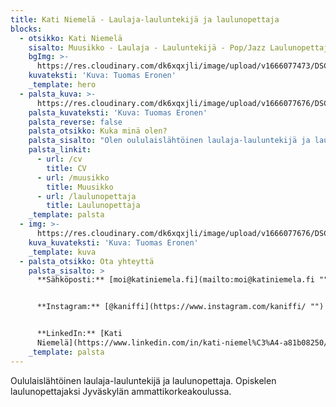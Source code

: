 ```yaml
---
title: Kati Niemelä - Laulaja-lauluntekijä ja laulunopettaja
blocks:
  - otsikko: Kati Niemelä
    sisalto: Muusikko - Laulaja - Lauluntekijä - Pop/Jazz Laulunopettaja
    bgImg: >-
      https://res.cloudinary.com/dk6xqxjli/image/upload/v1666077473/DSC04273_e9clud.jpg
    kuvateksti: 'Kuva: Tuomas Eronen'
    _template: hero
  - palsta_kuva: >-
      https://res.cloudinary.com/dk6xqxjli/image/upload/v1666077676/DSC04431_y6eclf.jpg
    palsta_kuvateksti: 'Kuva: Tuomas Eronen'
    palsta_reverse: false
    palsta_otsikko: Kuka minä olen?
    palsta_sisalto: "Olen oululaislähtöinen laulaja-lauluntekijä ja laulunopettaja. Jo nuoresta iästä asti olen aina tiennyt musiikin olevan elämänpolkuni ja olen pyrkinyt aina kehittämään itseäni. Opiskelen parhaillaan laulunopettajaksi Jyväskylän ammattikorkeakoulussa ja laulunopetustöitä olen tehnyt kevytyrittäjänä jo vuodesta 2017.&#x20;\n\nSydämeni sykkii keikkailulle ja esiintymiselle! Olen aina rakastanut laulamista ja esiintymistä ja olen iloksi ja onnekseni päässyt erilaisiin projekteihin mukaan. Lukioaikoina bändimme, jossa olin vokalistina, soitti raskaampaa musiikkia ja samaan aikaan olin työstämässä koulumme Löpöti -musikaalia.&#x20;\n\nLukion jälkeen lähdin Helsinkiin opintojen perässä Laajasalon opistoon ja päädyin myös mukaan omaa musiikkia tekevään suomirockyhtye Ronimukseen, Lauluyhtye Iist Side Singersiin sekä myöhemmin cover-yhtye SweetHardiin. Vuonna 2021 lähdin Helsingistä Jyväskylään opiskelemaan laulunopettajaksi ja tällä hetkellä päiväni ovat täynnä opintoja, omia lauluoppilaita sekä ihan tavallista arkea.\_\n"
    palsta_linkit:
      - url: /cv
        title: CV
      - url: /muusikko
        title: Muusikko
      - url: /laulunopettaja
        title: Laulunopettaja
    _template: palsta
  - img: >-
      https://res.cloudinary.com/dk6xqxjli/image/upload/v1666077676/DSC04458_dwgrzz.jpg
    kuva_kuvateksti: 'Kuva: Tuomas Eronen'
    _template: kuva
  - palsta_otsikko: Ota yhteyttä
    palsta_sisalto: >
      **Sähköposti:** [moi@katiniemela.fi](mailto:moi@katiniemela.fi "")


      **Instagram:** [@kaniffi](https://www.instagram.com/kaniffi/ "")


      **LinkedIn:** [Kati
      Niemelä](https://www.linkedin.com/in/kati-niemel%C3%A4-a81b08250/ "")
    _template: palsta
---
```





Oululaislähtöinen laulaja-lauluntekijä ja laulunopettaja. Opiskelen laulunopettajaksi Jyväskylän ammattikorkeakoulussa.
